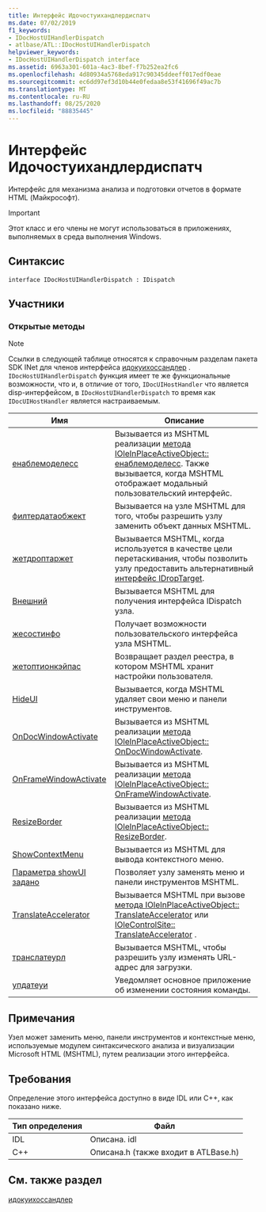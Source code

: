 ```yaml
---
title: Интерфейс Идочостуихандлердиспатч
ms.date: 07/02/2019
f1_keywords:
- IDocHostUIHandlerDispatch
- atlbase/ATL::IDocHostUIHandlerDispatch
helpviewer_keywords:
- IDocHostUIHandlerDispatch interface
ms.assetid: 6963a301-601a-4ac3-8bef-f7b252ea2fc6
ms.openlocfilehash: 4d80934a5768eda917c90345ddeeff017edf0eae
ms.sourcegitcommit: ec6dd97ef3d10b44e0fedaa8e53f41696f49ac7b
ms.translationtype: MT
ms.contentlocale: ru-RU
ms.lasthandoff: 08/25/2020
ms.locfileid: "88835445"
---
```

# <a name="idochostuihandlerdispatch-interface"></a>Интерфейс Идочостуихандлердиспатч

Интерфейс для механизма анализа и подготовки отчетов в формате HTML (Майкрософт).

> [!IMPORTANT]
> Этот класс и его члены не могут использоваться в приложениях, выполняемых в среда выполнения Windows.

## <a name="syntax"></a>Синтаксис

```
interface IDocHostUIHandlerDispatch : IDispatch
```

## <a name="members"></a>Участники

### <a name="public-methods"></a>Открытые методы

> [!NOTE]
> Ссылки в следующей таблице относятся к справочным разделам пакета SDK INet для членов интерфейса [идокуихоссандлер](/previous-versions/windows/internet-explorer/ie-developer/platform-apis/aa753260\(v=vs.85\)) . `IDocHostUIHandlerDispatch` функция имеет те же функциональные возможности, что и, в отличие от того, `IDocUIHostHandler` что является disp-интерфейсом, в `IDocHostUIHandlerDispatch` то время как `IDocUIHostHandler` является настраиваемым.

|Имя|Описание|
|-|-|
|[енаблемоделесс](/previous-versions/windows/internet-explorer/ie-developer/platform-apis/aa753253\(v=vs.85\))|Вызывается из MSHTML реализации [метода IOleInPlaceActiveObject:: енаблемоделесс](/windows/win32/api/oleidl/nf-oleidl-ioleinplaceactiveobject-enablemodeless). Также вызывается, когда MSHTML отображает модальный пользовательский интерфейс.|
|[филтердатаобжект](/previous-versions/windows/internet-explorer/ie-developer/platform-apis/aa753254\(v=vs.85\))|Вызывается на узле MSHTML для того, чтобы разрешить узлу заменить объект данных MSHTML.|
|[жетдроптаржет](/previous-versions/windows/internet-explorer/ie-developer/platform-apis/aa753255\(v=vs.85\))|Вызывается MSHTML, когда используется в качестве цели перетаскивания, чтобы позволить узлу предоставить альтернативный [интерфейс IDropTarget](/windows/win32/api/oleidl/nn-oleidl-idroptarget).|
|[Внешний](/previous-versions/windows/internet-explorer/ie-developer/platform-apis/aa753256\(v=vs.85\))|Вызывается MSHTML для получения интерфейса IDispatch узла.|
|[жесостинфо](/previous-versions/windows/internet-explorer/ie-developer/platform-apis/aa753257\(v=vs.85\))|Получает возможности пользовательского интерфейса узла MSHTML.|
|[жетоптионкэйпас](/previous-versions/windows/internet-explorer/ie-developer/platform-apis/aa753258\(v=vs.85\))|Возвращает раздел реестра, в котором MSHTML хранит настройки пользователя.|
|[HideUI](/previous-versions/windows/internet-explorer/ie-developer/platform-apis/aa753259\(v=vs.85\))|Вызывается, когда MSHTML удаляет свои меню и панели инструментов.|
|[OnDocWindowActivate](/previous-versions/windows/internet-explorer/ie-developer/platform-apis/aa753261\(v=vs.85\))|Вызывается из MSHTML реализации [метода IOleInPlaceActiveObject:: OnDocWindowActivate](/windows/win32/api/oleidl/nf-oleidl-ioleinplaceactiveobject-ondocwindowactivate).|
|[OnFrameWindowActivate](/previous-versions/windows/internet-explorer/ie-developer/platform-apis/aa753262\(v=vs.85\))|Вызывается из MSHTML реализации [метода IOleInPlaceActiveObject:: OnFrameWindowActivate](/windows/win32/api/oleidl/nf-oleidl-ioleinplaceactiveobject-onframewindowactivate).|
|[ResizeBorder](/previous-versions/windows/internet-explorer/ie-developer/platform-apis/aa753263\(v=vs.85\))|Вызывается из MSHTML реализации [метода IOleInPlaceActiveObject:: ResizeBorder](/windows/win32/api/oleidl/nf-oleidl-ioleinplaceactiveobject-resizeborder).|
|[ShowContextMenu](/previous-versions/windows/internet-explorer/ie-developer/platform-apis/aa753264\(v=vs.85\))|Вызывается из MSHTML для вывода контекстного меню.|
|[Параметра showUI задано](/previous-versions/windows/internet-explorer/ie-developer/platform-apis/aa753265\(v=vs.85\))|Позволяет узлу заменять меню и панели инструментов MSHTML.|
|[TranslateAccelerator](/previous-versions/windows/internet-explorer/ie-developer/platform-apis/aa753266\(v=vs.85\))|Вызывается MSHTML при вызове [метода IOleInPlaceActiveObject:: TranslateAccelerator](/windows/win32/api/oleidl/nf-oleidl-ioleinplaceactiveobject-translateaccelerator) или [IOleControlSite:: TranslateAccelerator](/windows/win32/api/ocidl/nf-ocidl-iolecontrolsite-translateaccelerator) .|
|[транслатеурл](/previous-versions/windows/internet-explorer/ie-developer/platform-apis/aa753267\(v=vs.85\))|Вызывается MSHTML, чтобы разрешить узлу изменять URL-адрес для загрузки.|
|[упдатеуи](/previous-versions/windows/internet-explorer/ie-developer/platform-apis/aa753268\(v=vs.85\))|Уведомляет основное приложение об изменении состояния команды.|

## <a name="remarks"></a>Примечания

Узел может заменить меню, панели инструментов и контекстные меню, используемые модулем синтаксического анализа и визуализации Microsoft HTML (MSHTML), путем реализации этого интерфейса.

## <a name="requirements"></a>Требования

Определение этого интерфейса доступно в виде IDL или C++, как показано ниже.

|Тип определения|Файл|
|---------------------|----------|
|IDL|Описана. idl|
|C++|Описана.h (также входит в ATLBase.h)|

## <a name="see-also"></a>См. также раздел

[идокуихоссандлер](/previous-versions/windows/internet-explorer/ie-developer/platform-apis/aa753260\(v=vs.85\))
